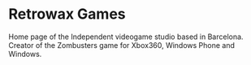 Retrowax Games
==============
Home page of the Independent videogame studio based in Barcelona. Creator of the Zombusters game for Xbox360, Windows Phone and Windows.
